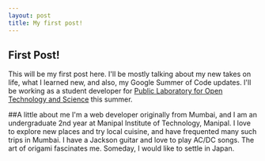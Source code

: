 ```yaml
---
layout: post
title: My first post!
---
```


## First Post!
This will be my first post here. I'll be mostly talking about my new takes on life, what I learned new, and also, my Google Summer of Code updates.
I'll be working as a student developer for [Public Laboratory for Open Technology and Science](http://publiclab.org/) this summer.


##A little about me
I'm a web developer originally from Mumbai, and I am an undergraduate 2nd year at Manipal Institute of Technology, Manipal. I love to explore new places and try local cuisine, and have frequented many such trips in Mumbai. I have a Jackson guitar and love to play AC/DC songs. The art of origami fascinates me. Someday, I would like to settle in Japan.  
